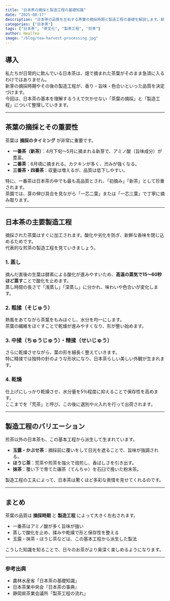 ```yaml
---
title: "日本茶の摘採と製造工程の基礎知識"
date: "2025-08-17"
description: "日本茶の品質を左右する茶葉の摘採時期と製造工程の基礎を解説します。新茶の香りや味わいを生み出す秘密に迫ります。"
categories: ["日本茶"]
tags: ["日本茶", "茶文化", "製茶工程", "煎茶"]
author: HealTea
image: "/blog/tea-harvest-processing.jpg"
---
```


## 導入
私たちが日常的に飲んでいる日本茶は、畑で摘まれた茶葉がそのまま急須に入るわけではありません。  
新芽の摘採時期やその後の製造工程が、香り・旨味・色合いといった品質を決定づけます。  
今回は、日本茶の基本を理解するうえで欠かせない「茶葉の摘採」と「製造工程」について整理していきます。

---

## 茶葉の摘採とその重要性
茶葉は **摘採のタイミング** が非常に重要です。  
- **一番茶（新茶）**：4月下旬〜5月に摘まれる新芽で、アミノ酸（旨味成分）が豊富。  
- **二番茶**：6月頃に摘まれる。カテキンが多く、渋みが強くなる。  
- **三番茶・四番茶**：収量は増えるが、品質は低下しやすい。  

特に、一番茶は日本茶の中でも最も高品質とされ、「初摘み」「新茶」として珍重されます。  
茶園では、芽の伸び具合を見ながら「一芯二葉」または「一芯三葉」で丁寧に摘み取ります。

---

## 日本茶の主要製造工程
摘採された茶葉はすぐに加工されます。酸化や劣化を防ぎ、新鮮な香味を閉じ込めるためです。  
代表的な煎茶の製造工程を見ていきましょう。

### 1. 蒸し
摘んだ直後の生葉は酵素による酸化が進みやすいため、**高温の蒸気で15〜60秒ほど蒸す**ことで酸化を止めます。  
蒸し時間の長さで「浅蒸し」「深蒸し」に分かれ、味わいや色合いが変化します。

### 2. 粗揉（そじゅう）
熱風をあてながら茶葉をもみほぐし、水分を均一にします。  
茶葉の繊維をほぐすことで乾燥が進みやすくなり、形が整い始めます。

### 3. 中揉（ちゅうじゅう）・精揉（せいじゅう）
さらに乾燥させながら、葉の形を細長く整えていきます。  
特に精揉では独特の針のような形状になり、日本茶らしい美しい外観が生まれます。

### 4. 乾燥
仕上げにしっかり乾燥させ、水分量を5％程度に抑えることで保存性を高めます。  
ここまでを「荒茶」と呼び、この後に選別や火入れを行って出荷されます。

---

## 製造工程のバリエーション
煎茶以外の日本茶も、この基本工程から派生して生まれています。  
- **玉露・かぶせ茶**：摘採前に覆いをして日光を遮ることで、旨味が強調される。  
- **ほうじ茶**：荒茶や煎茶を強火で焙煎し、香ばしさを引き出す。  
- **抹茶**：覆い下で育てた碾茶（てんちゃ）を石臼で挽いた粉末茶。  

製造工程の工夫によって、日本茶は驚くほど多彩な表情を見せてくれるのです。

---

## まとめ
茶葉の品質は **摘採時期** と **製造工程** によって大きく左右されます。  
- 一番茶はアミノ酸が多く旨味が強い  
- 蒸しで酸化を止め、揉みや乾燥で形と保存性を整える  
- 玉露・抹茶・ほうじ茶などは、この基本工程から派生した製法  

こうした知識を知ることで、日々のお茶がより奥深く楽しめるようになります。  

---

### 参考出典
- 農林水産省「日本茶の基礎知識」  
- 日本茶業中央会『日本茶の事典』  
- 静岡県茶業会議所「製茶工程の流れ」
